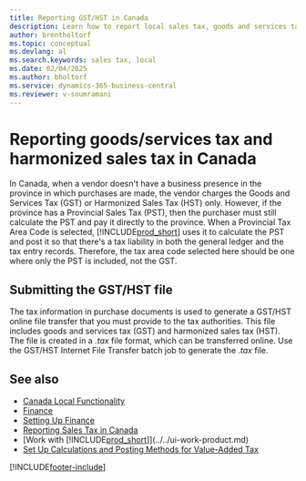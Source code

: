 ```yaml
---
title: Reporting GST/HST in Canada
description: Learn how to report local sales tax, goods and services tax in Canada.
author: brentholtorf
ms.topic: conceptual
ms.devlang: al
ms.search.keywords: sales tax, local
ms.date: 02/04/2025
ms.author: bholtorf
ms.service: dynamics-365-business-central
ms.reviewer: v-soumramani
---
```


# Reporting goods/services tax and harmonized sales tax in Canada

In Canada, when a vendor doesn't have a business presence in the province in which purchases are made, the vendor charges the Goods and Services Tax (GST) or Harmonized Sales Tax (HST) only. However, if the province has a Provincial Sales Tax (PST), then the purchaser must still calculate the PST and pay it directly to the province. When a Provincial Tax Area Code is selected, [!INCLUDE[prod_short](../../includes/prod_short.md)] uses it to calculate the PST and post it so that there's a tax liability in both the general ledger and the tax entry records. Therefore, the tax area code selected here should be one where only the PST is included, not the GST.  

## Submitting the GST/HST file

The tax information in purchase documents is used to generate a GST/HST online file transfer that you must provide to the tax authorities. This file includes goods and services tax (GST) and harmonized sales tax (HST). The file is created in a *.tax* file format, which can be transferred online. Use the GST/HST Internet File Transfer batch job to generate the *.tax* file.

## See also

- [Canada Local Functionality](canada-local-functionality.md)  
- [Finance](../../finance.md)  
- [Setting Up Finance](../../finance-setup-finance.md)  
- [Reporting Sales Tax in Canada](ca-sales-tax.md)  
- [Work with [!INCLUDE[prod_short](../../includes/prod_short.md)]](../../ui-work-product.md)
- [Set Up Calculations and Posting Methods for Value-Added Tax](../../finance-setup-vat.md)  

[!INCLUDE[footer-include](../../includes/footer-banner.md)]
